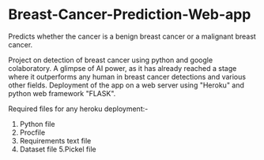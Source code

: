 # Breast-Cancer-Prediction-Web-app
Predicts whether the cancer is a benign breast cancer or a malignant breast cancer.

Project on detection of breast cancer using python and google colaboratory.
A glimpse of AI power, as it has already reached a stage where it outperforms any human in breast cancer detections and various other fields.
Deployment of the app on a web server using "Heroku" and python web framework "FLASK".

Required files for any heroku deployment:-
1. Python file
2. Procfile
3. Requirements text file
4. Dataset file
5.Pickel file
